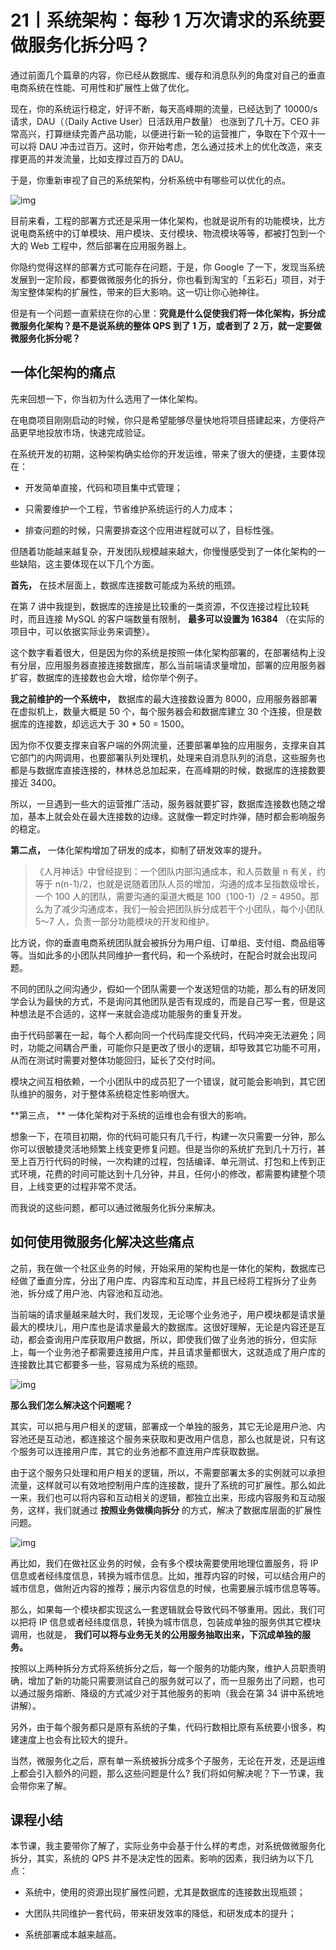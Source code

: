 # 21丨系统架构：每秒 1 万次请求的系统要做服务化拆分吗？

通过前面几个篇章的内容，你已经从数据库、缓存和消息队列的角度对自己的垂直电商系统在性能、可用性和扩展性上做了优化。

现在，你的系统运行稳定，好评不断，每天高峰期的流量，已经达到了 10000/s 请求，DAU（（Daily Active User）日活跃用户数量） 也涨到了几十万。CEO 非常高兴，打算继续完善产品功能，以便进行新一轮的运营推广，争取在下个双十一可以将 DAU 冲击过百万。这时，你开始考虑，怎么通过技术上的优化改造，来支撑更高的并发流量，比如支撑过百万的 DAU。

于是，你重新审视了自己的系统架构，分析系统中有哪些可以优化的点。

![img](./assets/612173bc83b332bef201e4ad7056f5e7.jpg)

目前来看，工程的部署方式还是采用一体化架构，也就是说所有的功能模块，比方说电商系统中的订单模块、用户模块、支付模块、物流模块等等，都被打包到一个大的 Web 工程中，然后部署在应用服务器上。

你隐约觉得这样的部署方式可能存在问题，于是，你 Google 了一下，发现当系统发展到一定阶段，都要做微服务化的拆分，你也看到淘宝的「五彩石」项目，对于淘宝整体架构的扩展性，带来的巨大影响。这一切让你心驰神往。

但是有一个问题一直萦绕在你的心里：**究竟是什么促使我们将一体化架构，拆分成微服务化架构？是不是说系统的整体 QPS 到了 1 万，或者到了 2 万，就一定要做微服务化拆分呢？**

## 一体化架构的痛点

先来回想一下，你当初为什么选用了一体化架构。

在电商项目刚刚启动的时候，你只是希望能够尽量快地将项目搭建起来，方便将产品更早地投放市场，快速完成验证。

在系统开发的初期，这种架构确实给你的开发运维，带来了很大的便捷，主要体现在：

- 开发简单直接，代码和项目集中式管理；

- 只需要维护一个工程，节省维护系统运行的人力成本；

- 排查问题的时候，只需要排查这个应用进程就可以了，目标性强。

但随着功能越来越复杂，开发团队规模越来越大，你慢慢感受到了一体化架构的一些缺陷，这主要体现在以下几个方面。

**首先，** 在技术层面上，数据库连接数可能成为系统的瓶颈。

在第 7 讲中我提到，数据库的连接是比较重的一类资源，不仅连接过程比较耗时，而且连接 MySQL 的客户端数量有限制， **最多可以设置为 16384** （在实际的项目中，可以依据实际业务来调整）。

这个数字看着很大，但是因为你的系统是按照一体化架构部署的，在部署结构上没有分层，应用服务器直接连接数据库，那么当前端请求量增加，部署的应用服务器扩容，数据库的连接数也会大增，给你举个例子。

**我之前维护的一个系统中，** 数据库的最大连接数设置为 8000，应用服务器部署在虚拟机上，数量大概是 50 个，每个服务器会和数据库建立 30 个连接，但是数据库的连接数，却远远大于 30 * 50 = 1500。

因为你不仅要支撑来自客户端的外网流量，还要部署单独的应用服务，支撑来自其它部门的内网调用，也要部署队列处理机，处理来自消息队列的消息，这些服务也都是与数据库直接连接的，林林总总加起来，在高峰期的时候，数据库的连接数要接近 3400。

所以，一旦遇到一些大的运营推广活动，服务器就要扩容，数据库连接数也随之增加，基本上就会处在最大连接数的边缘。这就像一颗定时炸弹，随时都会影响服务的稳定。

**第二点，** 一体化架构增加了研发的成本，抑制了研发效率的提升。

> 《人月神话》中曾经提到：一个团队内部沟通成本，和人员数量 n 有关，约等于 n(n-1)/2，也就是说随着团队人员的增加，沟通的成本呈指数级增长，一个 100 人的团队，需要沟通的渠道大概是 100（100-1）/2 = 4950。那么为了减少沟通成本，我们一般会把团队拆分成若干个小团队，每个小团队 5～7 人，负责一部分功能模块的开发和维护。

比方说，你的垂直电商系统团队就会被拆分为用户组、订单组、支付组、商品组等等。当如此多的小团队共同维护一套代码，和一个系统时，在配合时就会出现问题。

不同的团队之间沟通少，假如一个团队需要一个发送短信的功能，那么有的研发同学会认为最快的方式，不是询问其他团队是否有现成的，而是自己写一套，但是这种想法是不合适的，这样一来就会造成功能服务的重复开发。

由于代码部署在一起，每个人都向同一个代码库提交代码，代码冲突无法避免；同时，功能之间耦合严重，可能你只是更改了很小的逻辑，却导致其它功能不可用，从而在测试时需要对整体功能回归，延长了交付时间。

模块之间互相依赖，一个小团队中的成员犯了一个错误，就可能会影响到，其它团队维护的服务，对于整体系统稳定性影响很大。

**第三点， ** 一体化架构对于系统的运维也会有很大的影响。

想象一下，在项目初期，你的代码可能只有几千行，构建一次只需要一分钟，那么你可以很敏捷灵活地频繁上线变更修复问题。但是当你的系统扩充到几十万行，甚至上百万行代码的时候，一次构建的过程，包括编译、单元测试、打包和上传到正式环境，花费的时间可能达到十几分钟，并且，任何小的修改，都需要构建整个项目，上线变更的过程非常不灵活。

而我说的这些问题，都可以通过微服务化拆分来解决。

## 如何使用微服务化解决这些痛点

之前，我在做一个社区业务的时候，开始采用的架构也是一体化的架构，数据库已经做了垂直分库，分出了用户库、内容库和互动库，并且已经将工程拆分了业务池，拆分成了用户池、内容池和互动池。

当前端的请求量越来越大时，我们发现，无论哪个业务池子，用户模块都是请求量最大的模块儿，用户库也是请求量最大的数据库。这很好理解，无论是内容还是互动，都会查询用户库获取用户数据，所以，即使我们做了业务池的拆分，但实际上，每一个业务池子都需要连接用户库，并且请求量都很大，这就造成了用户库的连接数比其它都要多一些，容易成为系统的瓶颈。

![img](./assets/9417a969ce19be3e70841b8d51cf8011.jpg)

**那么我们怎么解决这个问题呢？**

其实，可以把与用户相关的逻辑，部署成一个单独的服务，其它无论是用户池、内容池还是互动池，都连接这个服务来获取和更改用户信息，那么也就是说，只有这个服务可以连接用户库，其它的业务池都不直连用户库获取数据。

由于这个服务只处理和用户相关的逻辑，所以，不需要部署太多的实例就可以承担流量，这样就可以有效地控制用户库的连接数，提升了系统的可扩展性。那么如此一来，我们也可以将内容和互动相关的逻辑，都独立出来，形成内容服务和互动服务，这样，我们就通过 **按照业务做横向拆分** 的方式，解决了数据库层面的扩展性问题。

![img](./assets/897bcb5e27c6492484b625fc06599ff9.jpg)

再比如，我们在做社区业务的时候，会有多个模块需要使用地理位置服务，将 IP 信息或者经纬度信息，转换为城市信息。比如，推荐内容的时候，可以结合用户的城市信息，做附近内容的推荐；展示内容信息的时候，也需要展示城市信息等等。

那么，如果每一个模块都实现这么一套逻辑就会导致代码不够重用。因此，我们可以把将 IP 信息或者经纬度信息，转换为城市信息，包装成单独的服务供其它模块调用，也就是， **我们可以将与业务无关的公用服务抽取出来，下沉成单独的服务。** 

按照以上两种拆分方式将系统拆分之后，每一个服务的功能内聚，维护人员职责明确，增加了新的功能只需要测试自己的服务就可以了，而一旦服务出了问题，也可以通过服务熔断、降级的方式减少对于其他服务的影响（我会在第 34 讲中系统地讲解）。

另外，由于每个服务都只是原有系统的子集，代码行数相比原有系统要小很多，构建速度上也会有比较大的提升。

当然，微服务化之后，原有单一系统被拆分成多个子服务，无论在开发，还是运维上都会引入额外的问题，那么这些问题是什么? 我们将如何解决呢？下一节课，我会带你来了解。

## 课程小结

本节课，我主要带你了解了，实际业务中会基于什么样的考虑，对系统做微服务化拆分，其实，系统的 QPS 并不是决定性的因素。影响的因素，我归纳为以下几点：

- 系统中，使用的资源出现扩展性问题，尤其是数据库的连接数出现瓶颈；

- 大团队共同维护一套代码，带来研发效率的降低，和研发成本的提升；

- 系统部署成本越来越高。